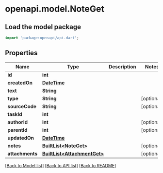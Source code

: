 # openapi.model.NoteGet

## Load the model package
```dart
import 'package:openapi/api.dart';
```

## Properties
Name | Type | Description | Notes
------------ | ------------- | ------------- | -------------
**id** | **int** |  | 
**createdOn** | [**DateTime**](DateTime.md) |  | 
**text** | **String** |  | 
**type** | **String** |  | [optional] 
**sourceCode** | **String** |  | [optional] 
**taskId** | **int** |  | 
**authorId** | **int** |  | [optional] 
**parentId** | **int** |  | [optional] 
**updatedOn** | [**DateTime**](DateTime.md) |  | 
**notes** | [**BuiltList&lt;NoteGet&gt;**](NoteGet.md) |  | [optional] 
**attachments** | [**BuiltList&lt;AttachmentGet&gt;**](AttachmentGet.md) |  | [optional] 

[[Back to Model list]](../README.md#documentation-for-models) [[Back to API list]](../README.md#documentation-for-api-endpoints) [[Back to README]](../README.md)


